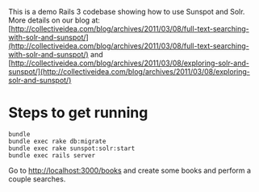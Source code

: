 This is a demo Rails 3 codebase showing how to use Sunspot and Solr. More details on our blog at: [http://collectiveidea.com/blog/archives/2011/03/08/full-text-searching-with-solr-and-sunspot/](http://collectiveidea.com/blog/archives/2011/03/08/full-text-searching-with-solr-and-sunspot/) and [http://collectiveidea.com/blog/archives/2011/03/08/exploring-solr-and-sunspot/](http://collectiveidea.com/blog/archives/2011/03/08/exploring-solr-and-sunspot/)

Steps to get running
=====================

	bundle 
	bundle exec rake db:migrate
	bundle exec rake sunspot:solr:start
	bundle exec rails server

Go to [http://localhost:3000/books](http://localhost:3000/books) and create some books and perform a couple searches.
